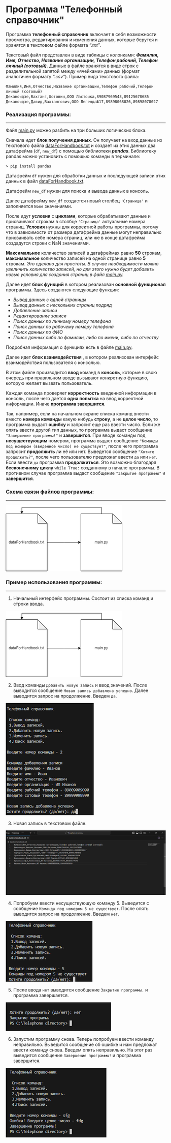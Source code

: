 # Программа "Телефонный справочник"

Программа __телефонный справочник__ включает в себя возможности просмотра, редактирования и изменения данных, которые берутся и хранятся в текстовом файле формата _“.txt”_. 

Текстовый файл представлен в виде таблицы с колонками: ___Фамилия, Имя, Отчество, Название организации, Телефон рабочий, Телефон личный (сотовый)___. Данные в файле хранятся в виде строк с разделительной запятой между «ячейками» данных (формат аналогичен формату _“.csv”_). Пример вида текстового файла:

 ```
 Фамилия,Имя,Отчество,Название организации,Телефон рабочий,Телефон личный (сотовый)
 Деканоидзе,Вахтанг,Шотович,ООО Ласточка,89087969543,89125678685
 Деканоидзе,Давид,Вахтангович,ООО Легенда№17,89898068026,89898078027
 ```

### Реализация программы: 
___

Файл [main.py](main.py) можно разбить на три больших логических блока.

Сначала идет __блок получения данных__. Он получает на вход данные из текстового файла [dataForHandbook.txt](dataForHandbook.txt) и создает из этих данных два датафрейма (`df`, `new_df`) с помощью библиотеки ___pandas___. 
Библиотеку pandas можно установить с помощью команды в терминале: 

```
> pip install pandas
```  

Датафрейм `df` нужен для обработки данных и последующей записи этих данных в файл [dataForHandbook.txt](dataForHandbook.txt).

Датафрейм `new_df` нужен для поиска и вывода данных в консоль. 

Далее датафрейму `new_df` создается новый столбец  `'Страница'` и заполняется `None` значениями. 

После идут __условия__ с __циклами__, которые обрабатывают данные и присваивают строкам в столбце `'Страница'` актуальные номера страниц. __Условия__ нужны для корректной работы программы, потому что в зависимости от размера датафрейма данные могут неправильно присваивать себе номера страниц, или же в конце датафрейма создадутся строки с NaN значениями.

__Максимальное__ количество записей в датафреймах равно __50__ строкам, __максимальное__ количество записей на одной странице равно __5__ строкам.
_Это сделано для простоты. В случае необходимости можно увеличить количество записей, но для этого нужно будет добавить новые условия для создания страниц в файл [main.py](main.py)._ 

Далее идет __блок функций__ в котором реализован __основной функционал__ программы. Здесь создаются следующие функции: 
* _Вывод данных с одной страницы_
* _Вывод данных с нескольких страниц подряд_
* _Добавление записи_ 
* _Редактирование записи_ 
* _Поиск данных по личному номеру телефона_ 
* _Поиск данных по рабочему номеру телефона_ 
* _Поиск данных по ФИО_
* _Поиск данных либо по фамилии, либо по имени, либо по отчеству_

Подробная информация о функциях есть в файле [main.py](main.py).

Далее идет __блок взаимодействия__ , в котором реализован интерфейс взаимодействия пользователя с консолью. 

В этом файле производится __ввод__ команд в __консоль__, которые в свою очередь при правильном вводе вызывают конкретную функцию, которую желает вызвать пользователь. 

Каждая команда проверяет __корректность__ введенной информации в консоль, после чего дается __одна попытка__ на ввод корректной информации. Иначе __программа завершится__. 

Так, например, если на начальном экране списка команд внести вместо __номера команды__ какую нибудь __строку__, а не __целое число__, то программа выдаст __ошибку__ и запросит еще раз ввести число. Если же опять ввести другой тип данных, то программа выдаст сообщение `"Завершение программы!"` и __завершится__. При вводе команды под __несуществующим__ номером, программа выдаст сообщение `"Команды под номером (введенное число) не существует"`, после чего программа запросит __продолжить__ ли её или нет. Выведется сообщение `"Хотите продолжить?"`, после чего пользователю предложат ввести `да` или `нет`. Если ввести `да` программа __продолжиться__. Это возможно благодаря __бесконечному циклу__ `while True:` созданному в начале программы. В противном случае программа выдаст сообщение `"Закрытие программы"` и __завершится__.

### Схема связи файлов программы:
___

![Изображение схемы файлов](images\img1.png)

### Пример использования программы: 
___

1. Начальный интерфейс программы. Состоит из списка команд и строки ввода.
   
![Начальный интерфейс программы](https://github.com/DavidG9999/Telephone-directory/blob/master/images/img1.png)

2. Ввод команды `Добавить новую запись` и ввод значений. После выводится сообщение `Новая запись добавлена успешно`. Далее выводится запрос на продолжение. Введем `да`.
   
![Ввод команды](images\img3.png)  

3. Новая запись в текстовом файле.

![Новая запись](images\img4.png)  

4. Попробуем ввести несуществующую команду 5. Выведится с сообщение `Команды под номером 5 не существует`. После опять выводится запрос на продолжение. Введем `нет`.

![Несуществующая команда](images\img5.png)  

5. После ввода `нет` выводится сообщение `Закрытие программы.` и программа завершается.

![Команда нет](images\img6.png) 

6. Запустим программу снова. Теперь попробуем ввести команду неправильно. Выведится сообщение об ошибке и нам предложат ввести команду снова. Введем опять неправильно. На этот раз выведится сообщение `Завершение программы!` и программа завершится.

![Команда нет](images\img7.png) 

